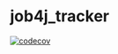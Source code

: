 # job4j_tracker
[![codecov](https://codecov.io/gh/flex021981/job4j_tracker/branch/master/graph/badge.svg?token=GSH5F5CQL3)](https://codecov.io/gh/flex021981/job4j_tracker)